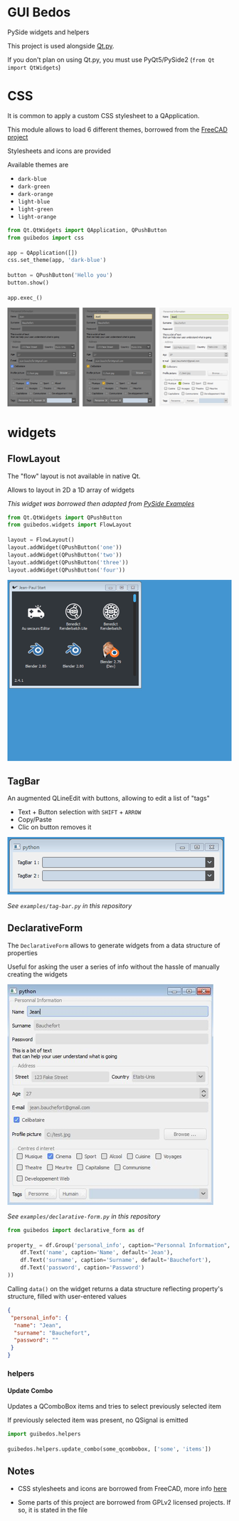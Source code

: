 # GUI Bedos

PySide widgets and helpers

This project is used alongside [Qt.py](https://github.com/mottosso/Qt.py).

If you don't plan on using Qt.py, you must use PyQt5/PySide2 (`from Qt import QtWidgets`)

# CSS

It is common to apply a custom CSS stylesheet to a QApplication.

This module allows to load 6 different themes, borrowed from the [FreeCAD project](https://github.com/FreeCAD/FreeCAD/tree/master/src/Gui/Stylesheets)

Stylesheets and icons are provided

Available themes are

- `dark-blue`
- `dark-green`
- `dark-orange`
- `light-blue`
- `light-green`
- `light-orange`

````python
from Qt.QtWidgets import QApplication, QPushButton
from guibedos import css

app = QApplication([])
css.set_theme(app, 'dark-blue')

button = QPushButton('Hello you')
button.show()

app.exec_()
````

![CSS Themes](doc/css-themes.png)

# widgets

## FlowLayout

The "flow" layout is not available in native Qt.

Allows to layout in 2D a 1D array of widgets

_This widget was borrowed then adapted from [PySide Examples](https://github.com/PySide/Examples/blob/master/examples/layouts/flowlayout.py)_

````python
from Qt.QtWidgets import QPushButton
from guibedos.widgets import FlowLayout

layout = FlowLayout()
layout.addWidget(QPushButton('one'))
layout.addWidget(QPushButton('two'))
layout.addWidget(QPushButton('three'))
layout.addWidget(QPushButton('four'))
````

![Flow Layout](doc/flow-layout.gif)

## TagBar

An augmented QLineEdit with buttons, allowing to edit a list of "tags"

 - Text + Button selection with `SHIFT` + `ARROW`
 - Copy/Paste
 - Clic on button removes it

![TagBar](doc/tag-bar.gif)

_See `examples/tag-bar.py` in this repository_

## DeclarativeForm

The `DeclarativeForm` allows to generate widgets from a data structure of properties

Useful for asking the user a series of info without the hassle of manually creating the widgets

![DelarativeForm](doc/declarative-form.jpg)

_See `examples/declarative-form.py` in this repository_

````python
from guibedos import declarative_form as df

property_ = df.Group('personal_info', caption="Personnal Information", properties=(
    df.Text('name', caption='Name', default='Jean'),
    df.Text('surname', caption='Surname', default='Bauchefort'),
    df.Text('password', caption='Password')
))
````

Calling `data()` on the widget returns a data structure reflecting property's structure, filled with user-entered values

````json
{
 "personal_info": {
  "name": "Jean",
  "surname": "Bauchefort",
  "password": ""
 }
}
````

### helpers

#### Update Combo

Updates a QComboBox items and tries to select previously selected item

If previously selected item was present, no QSignal is emitted

````python
import guibedos.helpers

guibedos.helpers.update_combo(some_qcombobox, ['some', 'items'])
````

## Notes

- CSS stylesheets and icons are borrowed from FreeCAD, more info 
[here](https://github.com/FreeCAD/FreeCAD/tree/master/src/Gui/Stylesheets)

- Some parts of this project are borrowed from GPLv2 licensed projects. If so, it is stated in the file
